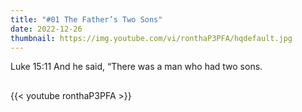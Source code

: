 ```yaml
---
title: "#01 The Father’s Two Sons"
date: 2022-12-26
thumbnail: https://img.youtube.com/vi/ronthaP3PFA/hqdefault.jpg
---
```

Luke 15:11 And he said, “There was a man who had two sons.
## <!--more-->

{{< youtube ronthaP3PFA >}}
